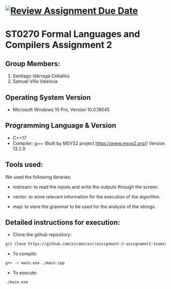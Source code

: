 [![Review Assignment Due Date](https://classroom.github.com/assets/deadline-readme-button-24ddc0f5d75046c5622901739e7c5dd533143b0c8e959d652212380cedb1ea36.svg)](https://classroom.github.com/a/ktyD1gKg)
=
ST0270 Formal Languages and Compilers Assignment 2
=
## Group Members:
1. Santiago Idárraga Ceballos
2. Samuel Villa Valencia

## Operating System Version
- Microsoft Windows 10 Pro, Version 10.0.19045

## Programming Language & Version
- C++17
- Compiler: g++ (Built by MSYS2 project https://www.msys2.org/) Version 13.2.0

## Tools used:
We used the following libraries:

- iostream: to read the inputs and write the outputs through the screen.

- vector: to store relevant information for the execution of the algorithm.

- map: to store the grammar to be used for the analysis of the strings.


## Detailed instructions for execution:
- Clone the github repository:
```bash
git clone https://github.com/ssramirezr/assignment-2-assignamet2-teamss.git
```

- To compile:
``` bash
g++ -o main.exe ./main.cpp
```

- To execute:
``` bash
./main.exe
```

